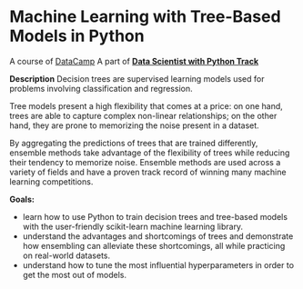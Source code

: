 # Machine Learning with Tree-Based Models in Python 

A course of [DataCamp](https://learn.datacamp.com/courses/machine-learning-with-tree-based-models-in-python)
A part of [**Data Scientist with Python Track**](https://learn.datacamp.com/career-tracks/data-scientist-with-python?version=4)

**Description**
Decision trees are supervised learning models used for problems involving classification and regression. 

Tree models present a high flexibility that comes at a price: on one hand, trees are able to capture complex non-linear relationships; on the other hand, they are prone to memorizing the noise present in a dataset. 

By aggregating the predictions of trees that are trained differently, ensemble methods take advantage of the flexibility of trees while reducing their tendency to memorize noise. Ensemble methods are used across a variety of fields and have a proven track record of winning many machine learning competitions. 

**Goals:**
- learn how to use Python to train decision trees and tree-based models with the user-friendly scikit-learn machine learning library. 
- understand the advantages and shortcomings of trees and demonstrate how ensembling can alleviate these shortcomings, all while practicing on real-world datasets. 
- understand how to tune the most influential hyperparameters in order to get the most out of  models.
